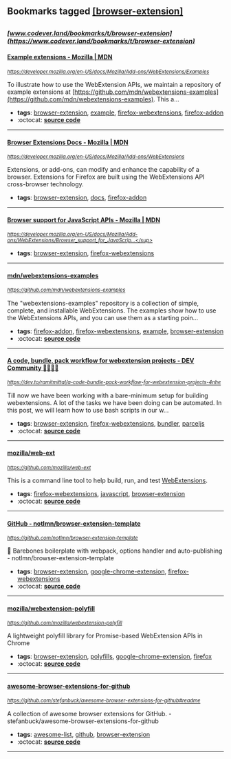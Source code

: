 ## Bookmarks tagged [[browser-extension]](https://www.codever.land/search?q=[browser-extension])

_<sup><sup>[www.codever.land/bookmarks/t/browser-extension](https://www.codever.land/bookmarks/t/browser-extension)</sup></sup>_
---
#### [Example extensions - Mozilla | MDN](https://developer.mozilla.org/en-US/docs/Mozilla/Add-ons/WebExtensions/Examples)
_<sup>https://developer.mozilla.org/en-US/docs/Mozilla/Add-ons/WebExtensions/Examples</sup>_

To illustrate how to use the WebExtension APIs, we maintain a repository of example extensions at [https://github.com/mdn/webextensions-examples](https://github.com/mdn/webextensions-examples). This a...
* **tags**: [browser-extension](../tagged/browser-extension.md), [example](../tagged/example.md), [firefox-webextensions](../tagged/firefox-webextensions.md), [firefox-addon](../tagged/firefox-addon.md)
* :octocat: **[source code](https://github.com/mdn/webextensions-examples)**
---
#### [Browser Extensions Docs - Mozilla | MDN](https://developer.mozilla.org/en-US/docs/Mozilla/Add-ons/WebExtensions)
_<sup>https://developer.mozilla.org/en-US/docs/Mozilla/Add-ons/WebExtensions</sup>_

Extensions, or add-ons, can modify and enhance the capability of a browser. Extensions for Firefox are built using the WebExtensions API cross-browser technology.
* **tags**: [browser-extension](../tagged/browser-extension.md), [docs](../tagged/docs.md), [firefox-addon](../tagged/firefox-addon.md)
---
#### [Browser support for JavaScript APIs - Mozilla | MDN](https://developer.mozilla.org/en-US/docs/Mozilla/Add-ons/WebExtensions/Browser_support_for_JavaScript_APIs)
_<sup>https://developer.mozilla.org/en-US/docs/Mozilla/Add-ons/WebExtensions/Browser_support_for_JavaScrip...</sup>_

* **tags**: [browser-extension](../tagged/browser-extension.md), [firefox-webextensions](../tagged/firefox-webextensions.md)
---
#### [mdn/webextensions-examples](https://github.com/mdn/webextensions-examples)
_<sup>https://github.com/mdn/webextensions-examples</sup>_

The "webextensions-examples" repository is a collection of simple, complete, and installable WebExtensions. The examples show how to use the WebExtensions APIs, and you can use them as a starting poin...
* **tags**: [firefox-addon](../tagged/firefox-addon.md), [firefox-webextensions](../tagged/firefox-webextensions.md), [example](../tagged/example.md), [browser-extension](../tagged/browser-extension.md)
* :octocat: **[source code](https://github.com/mdn/webextensions-examples)**
---
#### [A code, bundle, pack workflow for webextension projects - DEV Community 👩‍💻👨‍💻](https://dev.to/ramitmittal/a-code-bundle-pack-workflow-for-webextension-projects-4nhe)
_<sup>https://dev.to/ramitmittal/a-code-bundle-pack-workflow-for-webextension-projects-4nhe</sup>_

Till now we have been working with a bare-minimum setup for building webextensions. A lot of the tasks we have been doing can be automated. In this post, we will learn how to use bash scripts in our w...
* **tags**: [browser-extension](../tagged/browser-extension.md), [firefox-webextensions](../tagged/firefox-webextensions.md), [bundler](../tagged/bundler.md), [parceljs](../tagged/parceljs.md)
* :octocat: **[source code](https://github.com/ramitmittal/webext-timekeeper-proper)**
---
#### [mozilla/web-ext](https://github.com/mozilla/web-ext)
_<sup>https://github.com/mozilla/web-ext</sup>_

This is a command line tool to help build, run, and test [WebExtensions](https://wiki.mozilla.org/WebExtensions).
* **tags**: [firefox-webextensions](../tagged/firefox-webextensions.md), [javascript](../tagged/javascript.md), [browser-extension](../tagged/browser-extension.md)
* :octocat: **[source code](https://github.com/mozilla/web-ext)**
---
#### [GitHub - notlmn/browser-extension-template](https://github.com/notlmn/browser-extension-template)
_<sup>https://github.com/notlmn/browser-extension-template</sup>_

📕 Barebones boilerplate with webpack, options handler and auto-publishing - notlmn/browser-extension-template
* **tags**: [browser-extension](../tagged/browser-extension.md), [google-chrome-extension](../tagged/google-chrome-extension.md), [firefox-webextensions](../tagged/firefox-webextensions.md)
* :octocat: **[source code](https://github.com/notlmn/browser-extension-template)**
---
#### [mozilla/webextension-polyfill](https://github.com/mozilla/webextension-polyfill)
_<sup>https://github.com/mozilla/webextension-polyfill</sup>_

A lightweight polyfill library for Promise-based WebExtension APIs in Chrome
* **tags**: [browser-extension](../tagged/browser-extension.md), [polyfills](../tagged/polyfills.md), [google-chrome-extension](../tagged/google-chrome-extension.md), [firefox](../tagged/firefox.md)
* :octocat: **[source code](https://github.com/mozilla/webextension-polyfill)**
---
#### [awesome-browser-extensions-for-github](https://github.com/stefanbuck/awesome-browser-extensions-for-github#readme)
_<sup>https://github.com/stefanbuck/awesome-browser-extensions-for-github#readme</sup>_

A collection of awesome browser extensions for GitHub. - stefanbuck/awesome-browser-extensions-for-github
* **tags**: [awesome-list](../tagged/awesome-list.md), [github](../tagged/github.md), [browser-extension](../tagged/browser-extension.md)
* :octocat: **[source code](https://github.com/stefanbuck/awesome-browser-extensions-for-github#readme)**
---
